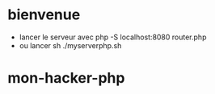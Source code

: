 # bienvenue

* lancer le serveur avec php -S localhost:8080 router.php
* ou lancer sh ./myserverphp.sh

# mon-hacker-php
